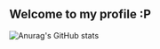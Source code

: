 ## Welcome to my profile :P


![Anurag's GitHub stats](https://github-readme-stats.vercel.app/api?username=Maxython&show_icons=true&theme=dark)
